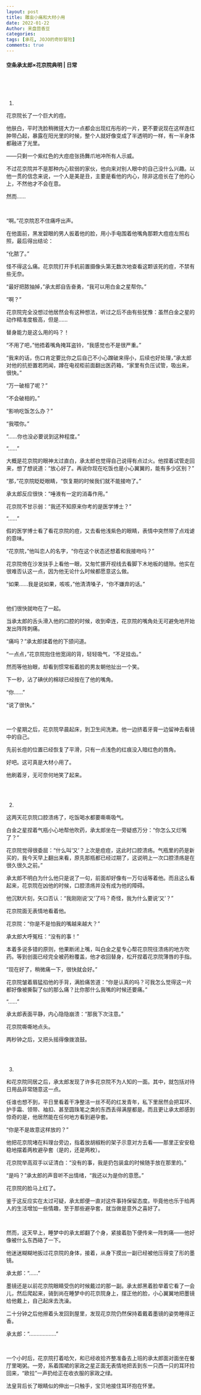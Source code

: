 ```yaml
---
layout: post
title: 雕虫小痛和大材小用
date: 2022-01-22
Author: 来盘茴香豆
categories: 
tags: [承花, JOJO的奇妙冒险]
comments: true
--- 
```


#### 空条承太郎×花京院典明 | 日常


<br/><br/><br/>


1.

花京院长了一个巨大的痘。

他肤白，平时洗脸稍微搓大力一点都会出现红彤彤的一片，更不要说现在这样连红肿带凸起，暴露在阳光里的时候，整个人就好像变成了半透明的一样，有一半身体都融进了光里。

——只剩一个紫红色的大痘痘张扬舞爪地冲所有人示威。

不过花京院并不是那种内心软弱的家伙，他向来对别人眼中的自己没什么兴趣。以他一贯的信念来说，一个人是美是丑，主要是看他的内心，除非这痘长在了他的心上，不然他才不会在意。

然而……

<br/>

“啊。”花京院忍不住痛呼出声。

在他面前，黑发碧眼的男人扳着他的脸，用小手电围着他嘴角那颗大痘痘左照右照，最后得出结论：

“化脓了。”

怪不得这么痛。花京院打开手机前置摄像头第无数次地查看这颗该死的痘，不禁有些无奈。

“最好把脓抽掉，”承太郎自告奋勇，“我可以用白金之星帮你。”

“啊？”

花京院完全没想过他居然会有这种想法，听过之后不由有些犹豫：虽然白金之星的动作精准度极高，但是……

替身能力是这么用的吗？！

“不用了吧，”他捂着嘴角掩耳盗铃，“我感觉也不是很严重。”

“我来的话，伤口肯定要比你之后自己不小心蹭破来得小，后续也好处理，”承太郎对他的抗拒置若罔闻，蹲在电视柜前面翻出医药箱，“家里有负压试管，吸出来，很快。”

“万一破相了呢？”

“不会破相的。”

“影响吃饭怎么办？”

“我喂你。”

“……你也没必要说到这种程度。”

“……”

大概是花京院的眼神太过直白，承太郎也觉得自己说得有点过火。他捏着试管走回来，想了想说道：“放心好了。再说你现在吃饭也是小心翼翼的，能有多少区别？”

“那，”花京院眨眨眼睛，“恢复期的时候我们就不能接吻了。”

承太郎反应很快：“唾液有一定的消毒作用。”

花京院不甘示弱：“我还不知原来你考的是医学博士？”

“……”

假的医学博士看了看花京院的痘，又去看他浅紫色的眼睛，表情中突然带了点戏谑的意味。

“花京院，”他叫恋人的名字，“你在这个状态还想着和我接吻吗？”

花京院倚在沙发扶手上看他一眼，又匆忙挪开视线去看脚下木地板的缝隙。他实在很难否认这一点，因为他无论什么时候都愿意这么做。

“如果……我是说如果，咳咳，”他清清嗓子，“你不嫌弃的话。”

<br/>

他们很快就吻在了一起。

当承太郎的舌头滑入他的口腔的时候，收到牵连，花京院的嘴角处无可避免地开始发出阵阵刺痛。

“痛吗？”承太郎揉着他的下颌问道。

“一点点，”花京院抱住他宽阔的背，轻轻吸气，“不足挂齿。”

然而等他抬眼，却看到惯常板着脸的男友朝他扯出一个笑。

下一秒，沾了碘伏的棉球已经按在了他的嘴角。

“你……”

“说了很快。”

<br/>

一个星期之后，花京院早晨起床，到卫生间洗漱。他一边挤着牙膏一边留神去看镜中的自己。

先前长痘的位置已经恢复了平滑，只有一点浅色的红痕没入暗红色的唇角。

好吧。这可真是大材小用了。

他刷着牙，无可奈何地笑了起来。

<br/>

<br/>

2.

这两天花京院口腔溃疡了，吃饭喝水都要嘶嘶吸气。

白金之星捏着气瓶小心地帮他吹药，承太郎坐在一旁疑惑万分：“你怎么又烂嘴了？”

花京院觉得很委屈：“什么叫‘又’？上次是痘痘，这此时口腔溃疡。气瓶里的药是新买的，我今天早上翻出来看，原先那瓶都已经过期了，这说明上一次口腔溃疡是在很久很久之前。”

承太郎不明白为什么他只是说了一句，前面却好像有一万句话等着他。而且这么看起来，花京院在凶他的时候，口腔溃疡并没有成为他的障碍。

他沉默片刻，矢口否认：“我刚刚说‘又’了吗？奇怪，我为什么要说‘又’？”

花京院面无表情地看着他。

花京院：“你是不是怕我的嘴越来越大？”

承太郎大呼冤枉：“没有的事！”

本着多说多错的原则，他果断闭上嘴，叫白金之星专心帮花京院往溃疡的地方吹药。等到创面已经完全被药粉覆盖，他才收回替身，松开捏着花京院薄唇的手指。

“现在好了，稍微痛一下，很快就会好。”

花京院皱着眉猛掐他的手背，满脸痛苦道：“你是认真的吗？可我怎么觉得这一片都好像被撕裂了似的那么痛？比你那什么我嘴的时候还要痛。”

“……”

承太郎表面平静，内心隐隐崩溃：“那我下次注意。”

花京院嘶嘶地点头。

两秒钟之后，又把头摇得像拨浪鼓。

<br/>

<br/>

3.

和花京院同居之后，承太郎发现了许多花京院不为人知的一面。其中，就包括对待日用品非常随意这一点。

任谁也想不到，平日里看着干净整洁一丝不苟的红发青年，私下里居然会把耳环、护手霜、领带、袖扣、甚至圆珠笔之类的东西丢得满屋都是。而且更让承太郎感到惊奇的是，他居然能在任何地方看到避孕套。

“你是不是故意这样放的？”

他把花京院堵在料理台旁边，指着放胡椒粉的架子示意对方去看——那里正安安稳稳地摆着两枚避孕套（是的，还是两枚）。

花京院举高双手以证清白：“没有的事，我是扔包装盒的时候随手放在那里的。”

“是吗？”承太郎的声音听不出情绪，“我还以为是你的意愿。”

花京院的脸马上红了。

鉴于这反应实在太过可疑，承太郎便一直对这件事持保留态度。毕竟他也乐于给两人的生活增加一些情趣，至于那些避孕套，就当做是意外之喜好了。

<br/>

然而，这天早上，睡梦中的承太郎翻了个身，紧接着肋下便传来一阵刺痛——他好像被什么东西硌了一下。

他迷迷糊糊地扳过花京院的身体，接着，从身下摸出一副已经被他压得变了形的墨镜。

承太郎：“……”

墨镜还是以前花京院眼睛受伤的时候戴过的那一副。承太郎黑着脸举着它看了一会儿，然后爬起来，骑到尚在睡梦中的花京院身上，摆正他的脸，小心翼翼地把墨镜给他戴上，自己起床去洗澡。

二十分钟之后他擦着头发回到屋里，发现花京院仍然保持着戴着墨镜的姿势睡得正香。

承太郎：“………………”

<br/>

一个小时后，花京院打着哈欠，和已经收拾齐整准备去上班的承太郎面对面坐在餐厅里喝粥。一旁，系着围裙的家政之星正面无表情地把丢到东一只西一只的耳环捡回来，“欧拉”一声扔给正在收衣服的家政之绿。

法皇背后长了眼睛似的伸出一只触手，宝贝地接住耳环抱在怀里。

<br/><br/><br/>





